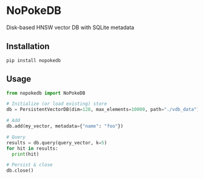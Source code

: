 # **NoPokeDB**

Disk-based HNSW vector DB with SQLite metadata

## Installation

```shell
pip install nopokedb
```

## Usage

```py
from nopokedb import NoPokeDB

# Initialize (or load existing) store
db = PersistentVectorDB(dim=128, max_elements=10000, path="./vdb_data")

# Add
db.add(my_vector, metadata={"name": "foo"})

# Query
results = db.query(query_vector, k=5)
for hit in results:
  print(hit)

# Persist & close
db.close()
```
